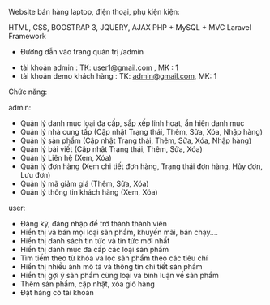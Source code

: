 Website bán hàng laptop, điện thoại, phụ kiện kiện:

HTML, CSS, BOOSTRAP 3, JQUERY, AJAX 
PHP + MySQL + MVC Laravel Framework

- Đường dẫn vào trang quản trị /admin
 + tài khoản admin : TK: user1@gmail.com , MK : 1
 + tài khoản demo khách hàng : TK: admin@gmail.com, MK: 1


Chức năng:

admin:
-   Quản lý danh mục loại đa cấp, sắp xếp linh hoạt, ẩn hiên danh mục
-	Quản lý nhà cung tấp (Cập nhật Trạng thái, Thêm, Sửa, Xóa, Nhập hàng)
-	Quản lý sản phẩm (Cập nhật Trạng thái, Thêm, Sửa, Xóa, Nhập hàng)
-	Quản lý bài viết (Cập nhật Trạng thái, Thêm, Sửa, Xóa)
-	Quản lý Liên hệ (Xem, Xóa)
-	Quản lý đơn hàng (Xem chi tiết đơn hàng, Trạng thái đơn hàng, Hủy đơn, Lưu đơn)
-	Quản lý mã giảm giá (Thêm, Sửa, Xóa)
-	Quản lý thông tin khách hàng (Xem, Xóa)

user: 
-   Đăng ký, đăng nhập để trở thành thành viên
-	Hiển thị và bán mọi loại sản phẩm, khuyến mãi, bán chạy….
-	Hiển thị danh sách tin tức và tin tức mới nhất
-	Hiển thị danh mục đa cấp các loại sản phẩm
-	Tìm tiếm theo từ khóa và lọc sản phẩm theo các tiêu chí
-	Hiển thị nhiều ảnh mô tả và thông tin chi tiết sản phẩm 
-	Hiển thị gợi ý sản phẩm cùng loại và bình luận về sản phẩm
-	Thêm sản phẩm, cập nhật, xóa giỏ hàng
-	Đặt hàng có tài khoản
